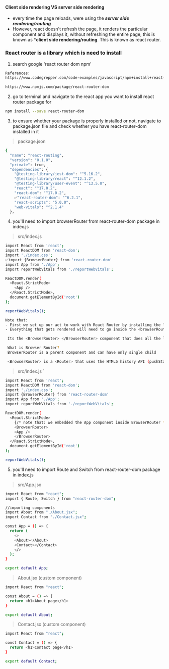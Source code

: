 #### Client side rendering VS server side rendering 
- every time the page reloads, were using the ***server side rendering/routing***
- However, react doesn't refresh the page, it renders the particular component and displays it, without refreshing the entire page, this is known as ***client side rendering/routing**. This is known as react router. 

### React router is a library which is need to install 
1. search google 'react router dom npm'
```bash 
References:
https://www.codegrepper.com/code-examples/javascript/npm+install+react-router-dom

https://www.npmjs.com/package/react-router-dom
```
2. go to terminal and navigate to the react app you want to install react router package for 
```bash 
npm install --save react-router-dom
```
3. to ensure whether your package is properly installed or not, navigate to package.json file and check whether you have react-router-dom installed in it 
> package.json
```bash 
{
  "name": "react-routing",
  "version": "0.1.0",
  "private": true,
  "dependencies": {
    "@testing-library/jest-dom": "^5.16.2",
    "@testing-library/react": "^12.1.2",
    "@testing-library/user-event": "^13.5.0",
    "react": "^17.0.2",
    "react-dom": "^17.0.2",
    ✅"react-router-dom": "^6.2.1",
    "react-scripts": "5.0.0",
    "web-vitals": "^2.1.4"
  },
```
4. you'll need to import browserRouter from react-router-dom package in index.js 

> src/index.js 
```bash 
import React from 'react';
import ReactDOM from 'react-dom';
import './index.css';
✅import {BrowserRouter} from 'react-router-dom'
import App from './App';
import reportWebVitals from './reportWebVitals';

ReactDOM.render(
  <React.StrictMode>
    <App />
  </React.StrictMode>,
  document.getElementById('root')
);

reportWebVitals();
```
```bash 
Note that:
- First we set up our act to work with React Router by installing the library by using the terminal command 
- Everything that gets rendered will need to go inside the <browserRouter>, so wrap your App (and all the components you want to render) inside <BrowserRouter>.

 Its the <BrowserRouter> </BrowserRouter> component that does all the logic of displaying various components that you provide it with. 

 What is Browser Router?
 BrowserRouter is a parent component and can have only single child

 <BrowserRouter> is a <Router> that uses the HTML5 history API (pushState, replaceState and the popstate event) to keep your UI in sync with the URL (doesnt load the page when user goes from one extension of a domain to another). 
```
> src/index.js `
```bash 
import React from 'react';
import ReactDOM from 'react-dom';
import './index.css';
import {BrowserRouter} from 'react-router-dom'
import App from './App';
import reportWebVitals from './reportWebVitals';

ReactDOM.render(
  <React.StrictMode>
    {/* note that: we embedded the App component inside BrowserRouter */}
    <BrowserRouter>
    <App />
    </BrowserRouter>
  </React.StrictMode>,
  document.getElementById('root')
);

reportWebVitals();
```
5. you'll need to import Route and Switch from react-router-dom package in index.js 
> src/App.jsx
```bash 
import React from "react";
import { Route, Switch } from "react-router-dom";

//importing components 
import About from "./About.jsx";
import Contact from "./Contact.jsx";

const App = () => {
  return (
    <>
    <About></About>
    <Contact></Contact>
    </>
  );
}

export default App;
```
> About.jsx (custom component)
```bash 
import React from "react";

const About = () => {
  return <h1>About page</h1>
}

export default About;
```
> Contact.jsx (custom component)
```bash 
import React from "react";

const Contact = () => {
  return <h1>Contact page</h1>
}

export default Contact;
```